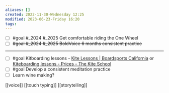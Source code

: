 ```yaml
---
aliases: []
created: 2022-11-30-Wednesday 12:25
modified: 2023-06-23-Friday 16:20
tags: 
---
```

- [ ] #goal #_2024 #_2025 Get comfortable riding the One Wheel
- [ ] ~~#goal #_2024 #_2025 BoldVoice 6 months consistent practice~~

---

- [ ] #goal Kitboarding lessons - [Kite Lessons | Boardsports California](https://boardsportscalifornia.com/kiteboarding/lessons-2/) or [Kiteboarding lessons - Prices - The Kite School](https://thekiteschool.com/kiteboarding-lessons-prices/)
- [ ] #goal Develop a consistent meditation practice
- [ ] Learn wine making?

[[voice]]
[[touch typing]]
[[storytelling]]
